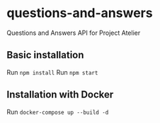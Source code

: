 # questions-and-answers
Questions and Answers API for Project Atelier

## Basic installation
Run `npm install`
Run `npm start`

## Installation with Docker
Run `docker-compose up --build -d`